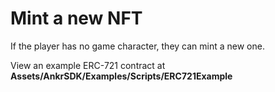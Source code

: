 # Mint a new NFT

If the player has no game character, they can mint a new one. 

View an example ERC-721 contract at **Assets/AnkrSDK/Examples/Scripts/ERC721Example**